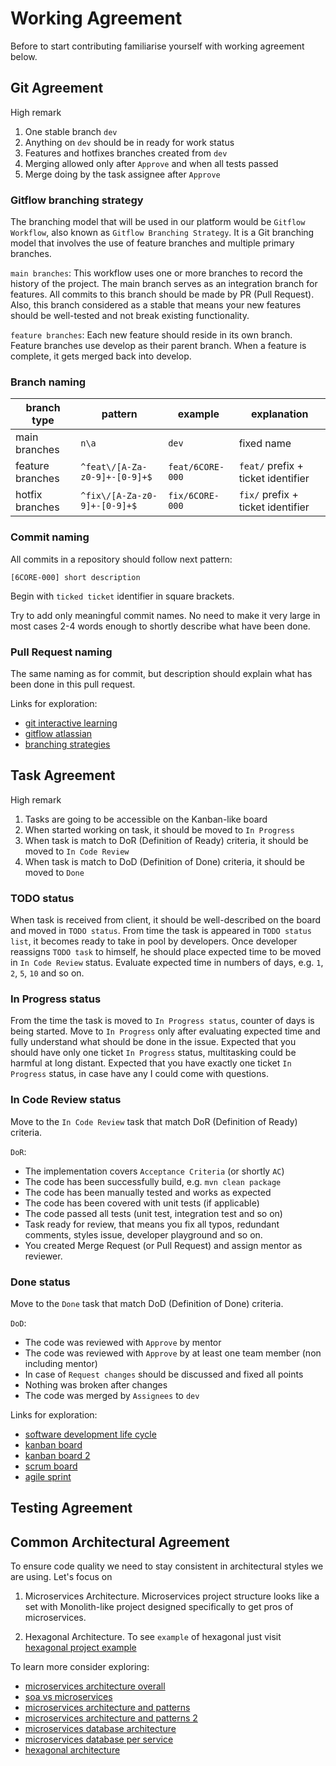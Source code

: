 # Working Agreement
Before to start contributing familiarise yourself with working agreement below.

## Git Agreement
High remark
1. One stable branch `dev`
2. Anything on `dev` should be in ready for work status
3. Features and hotfixes branches created from `dev`
4. Merging allowed only after `Approve` and when all tests passed
5. Merge doing by the task assignee after `Approve`

### Gitflow branching strategy
The branching model that will be used in our platform would be `Gitflow Workflow`, also known as `Gitflow Branching Strategy`. 
It is a Git branching model that involves the use of feature branches and multiple primary branches.

`main branches`: This workflow uses one or more branches to record the history of the project. 
The main branch serves as an integration branch for features. All commits to this branch should be made by PR (Pull Request).
Also, this branch considered as a stable that means your new features should be well-tested and not break existing functionality.

`feature branches`: Each new feature should reside in its own branch. Feature branches use develop as their parent branch. 
When a feature is complete, it gets merged back into develop.

### Branch naming
| branch type      | pattern                       | example          | explanation                        |
|------------------|-------------------------------|------------------|------------------------------------|
| main branches    | `n\a`                         | `dev`            | fixed name                         |
| feature branches | `^feat\/[A-Za-z0-9]+-[0-9]+$` | `feat/6CORE-000` | `feat/` prefix + ticket identifier |
| hotfix branches  | `^fix\/[A-Za-z0-9]+-[0-9]+$`  | `fix/6CORE-000`  | `fix/` prefix + ticket identifier  |

### Commit naming
All commits in a repository should follow next pattern: 

`[6CORE-000] short description`

Begin with `ticked ticket` identifier in square brackets. 

Try to add only meaningful commit names. 
No need to make it very large in most cases 2-4 words enough 
to shortly describe what have been done.

### Pull Request naming
The same naming as for commit, 
but description should explain what has been done in this pull request.

Links for exploration:
- [git interactive learning](https://learngitbranching.js.org/?locale=uk)
- [gitflow atlassian](https://www.atlassian.com/git/tutorials/comparing-workflows/gitflow-workflow)
- [branching strategies](https://www.youtube.com/watch?v=6BCOyrUobGc&ab_channel=VitaliShulha)

## Task Agreement
High remark
1. Tasks are going to be accessible on the Kanban-like board
2. When started working on task, it should be moved to `In Progress`
3. When task is match to DoR (Definition of Ready) criteria, it should be moved to `In Code Review`
4. When task is match to DoD (Definition of Done) criteria, it should be moved to `Done`

### TODO status
When task is received from client, it should be well-described on the board and moved in `TODO status`.
From time the task is appeared in `TODO status list`, it becomes ready to take in pool by developers.
Once developer reassigns `TODO task` to himself, he should place expected time to be moved in `In Code Review` status.
Evaluate expected time in numbers of days, e.g. `1`, `2`, `5`, `10` and so on.

### In Progress status
From the time the task is moved to `In Progress status`, counter of days is being started. 
Move to `In Progress` only after evaluating expected time and fully understand what should be done in the issue.
Expected that you should have only one ticket `In Progress` status, multitasking could be harmful at long distant.
Expected that you have exactly one ticket `In Progress` status, in case have any I could come with questions. 

### In Code Review status
Move to the `In Code Review` task that match DoR (Definition of Ready) criteria.

`DoR`:
- The implementation covers `Acceptance Criteria` (or shortly `AC`)
- The code has been successfully build, e.g. `mvn clean package`
- The code has been manually tested and works as expected
- The code has been covered with unit tests (if applicable)
- The code passed all tests (unit test, integration test and so on)
- Task ready for review, that means you fix all typos, redundant comments, styles issue, developer playground and so on.
- You created Merge Request (or Pull Request) and assign mentor as reviewer.

### Done status
Move to the `Done` task that match DoD (Definition of Done) criteria.

`DoD`:
- The code was reviewed with `Approve` by mentor
- The code was reviewed with `Approve` by at least one team member (non including mentor)
- In case of `Request changes` should be discussed and fixed all points
- Nothing was broken after changes
- The code was merged by `Assignees` to `dev`

Links for exploration:
- [software development life cycle](https://www.clouddefense.ai/system-development-life-cycle/)
- [kanban board](https://www.forbes.com/advisor/business/software/what-is-kanban-board/)
- [kanban board 2](https://kanbantool.com/kanban-board)
- [scrum board](https://www.forbes.com/advisor/business/what-is-a-scrum-board/)
- [agile sprint](https://www.atlassian.com/agile/scrum/sprints)

## Testing Agreement

## Common Architectural Agreement
To ensure code quality we need to stay consistent in architectural styles we are using. 
Let's focus on 
1. Microservices Architecture.
Microservices project structure looks like 
a set with Monolith-like project designed specifically to get pros of microservices.

2. Hexagonal Architecture.
To see `example` of hexagonal just visit [hexagonal project example](https://github.com/sokimaaa/hexagonal-project-example)

To learn more consider exploring:
- [microservices architecture overall](https://camunda.com/glossary/microservices/)
- [soa vs microservices](https://www.ibm.com/blog/soa-vs-microservices/)
- [microservices architecture and patterns](h1ttps://medium.com/design-microservices-architecture-with-patterns/microservices-architecture-problems-and-solutions-with-pattern-and-principles-b673f342dc10)
- [microservices architecture and patterns 2](https://medium.com/design-microservices-architecture-with-patterns/microservices-checklist-cover-all-aspects-of-microservices-architecture-e3243fe1a53f)
- [microservices database architecture](https://www.baeldung.com/cs/microservices-db-design)
- [microservices database per service](https://medium.com/design-microservices-architecture-with-patterns/the-database-per-service-pattern-9d511b882425)
- [hexagonal architecture](https://herbertograca.com/2017/11/16/explicit-architecture-01-ddd-hexagonal-onion-clean-cqrs-how-i-put-it-all-together/)
